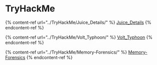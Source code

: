 # TryHackMe

{% content-ref url="../TryHackMe/Juice_Details/" %}
[Juice\_Details](../TryHackMe/Juice_Details/)
{% endcontent-ref %}

{% content-ref url="../TryHackMe/Volt_Typhoon/" %}
[Volt\_Typhoon](../TryHackMe/Volt_Typhoon/)
{% endcontent-ref %}

{% content-ref url="../TryHackMe/Memory-Forensics/" %}
[Memory-Forensics](../TryHackMe/Memory-Forensics/)
{% endcontent-ref %}

